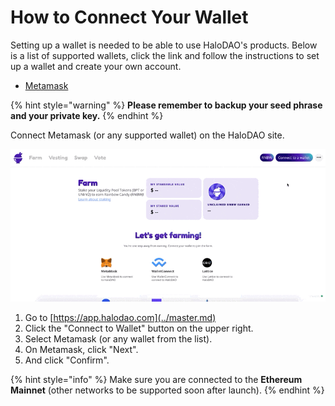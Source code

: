 # How to Connect Your Wallet

Setting up a wallet is needed to be able to use HaloDAO's products. Below is a list of supported wallets, click the link and follow the instructions to set up a wallet and create your own account.

* [Metamask](https://metamask.io/)

{% hint style="warning" %}
**Please remember to backup your seed phrase and your private key.**
{% endhint %}

Connect Metamask (or any supported wallet) on the HaloDAO site.

![](<../../.gitbook/assets/CleanShot 2021-07-05 at 15.45.45.gif>)

1. Go to [https://app.halodao.com](../master.md)
2. Click the "Connect to Wallet" button on the upper right.
3. Select Metamask (or any wallet from the list).
4. On Metamask, click "Next".
5. And click "Confirm".

{% hint style="info" %}
Make sure you are connected to the **Ethereum** **Mainnet** (other networks to be supported soon after launch).
{% endhint %}
